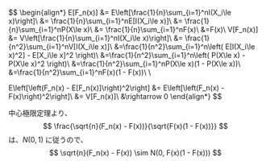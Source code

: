 $$
\begin{align*}
E[F_n(x)] &= E\left[\frac{1}{n}\sum_{i=1}^nI(X_i\le x)\right]\\
&= \frac{1}{n}\sum_{i=1}^nE[I(X_i\le x)]\\
&= \frac{1}{n}\sum_{i=1}^nP(X\le x)\\
&= \frac{1}{n}\sum_{i=1}^nF(x)\\
&=F(x)\\
V[F_n(x)] &= V\left[\frac{1}{n}\sum_{i=1}^nI(X_i\le x)\right]\\
&= \frac{1}{n^2}\sum_{i=1}^nV[I(X_i\le x)]\\
&=\frac{1}{n^2}\sum_{i=1}^n\left( E[I(X_i\le x)^2] - E[X_i\le x]^2 \right)\\
&=\frac{1}{n^2}\sum_{i=1}^n\left( P(X\le x) - P(X\le x)^2 \right)\\
&=\frac{1}{n^2}\sum_{i=1}^nP(X\le x)(1 - P(X\le x))\\
&=\frac{1}{n^2}\sum_{i=1}^nF(x)(1 - F(x))\\
\\

E\left[\left(F_n(x) - E[F_n(x)]\right)^2\right] &= E\left[\left(F_n(x) - F(x)\right)^2\right]\\
&= V[F_n(x)]\\
&\rightarrow 0
\end{align*}
$$

中心極限定理より、 
$$
\frac{\sqrt{n}(F_n(x) - F(x))}{\sqrt{F(x)(1 - F(x))}}
$$
は、$N(0, 1)$ に従うので、
$$
\sqrt{n}(F_n(x) - F(x)) \sim N(0, F(x)(1 - F(x)))
$$